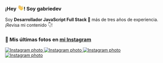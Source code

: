 <h3>¡Hey <img src="https://raw.githubusercontent.com/ABSphreak/ABSphreak/master/gifs/Hi.gif" width="20px" decondig="async">! Soy gabriedev</h3>

<p>Soy <strong>Desarrollador JavaScript Full Stack 🚀</strong> más de tres años de experiencia.<br />¡Revisa mi contenido 👇!</p>

### 📸 Mis últimas fotos en [mi Instagram](https://instagram.com/gabrie.dev)


<a href='https://instagram.com/p/CvbSWa8owHU' target='_blank'>
  <img width='20%' src='https://instagram.fkiv7-1.fna.fbcdn.net/v/t51.2885-15/363908078_1030349975003313_8793302619322602583_n.jpg?stp=dst-jpg_e15&_nc_ht=instagram.fkiv7-1.fna.fbcdn.net&_nc_cat=109&_nc_ohc=o8pReCqcGrsAX8IG_wH&edm=APU89FABAAAA&ccb=7-5&oh=00_AfDUlNVTm6BkkGxHnbxY7KNLG-ZGMKRhwbtQzc8TjG-pLQ&oe=64D832C2&_nc_sid=bc0c2c' alt='Instagram photo' />
</a>
<a href='https://instagram.com/p/CvYfhTDNdYH' target='_blank'>
  <img width='20%' src='https://instagram.fkiv7-1.fna.fbcdn.net/v/t51.2885-15/364182734_1346681872867607_1206376565435443487_n.jpg?stp=dst-jpg_e15&_nc_ht=instagram.fkiv7-1.fna.fbcdn.net&_nc_cat=111&_nc_ohc=ezTFGSihr0gAX_jsud-&edm=APU89FABAAAA&ccb=7-5&oh=00_AfCykFuc4QGUkdrquAucV8SRr1LhhFfuJOWTDxlPR9sPLw&oe=64D49E18&_nc_sid=bc0c2c' alt='Instagram photo' />
</a>
<a href='https://instagram.com/p/CvMDAgtsm6j' target='_blank'>
  <img width='20%' src='https://instagram.fkiv7-1.fna.fbcdn.net/v/t51.2885-15/363283716_185057437893094_6434751601503753544_n.jpg?stp=dst-jpg_e15&_nc_ht=instagram.fkiv7-1.fna.fbcdn.net&_nc_cat=110&_nc_ohc=7AygLgensQoAX9TzzwF&edm=APU89FABAAAA&ccb=7-5&oh=00_AfCiGikV4ucfNvdC0zGLJ4Qvoeuc7k9DKeUgh9zY_1aZgQ&oe=64D85109&_nc_sid=bc0c2c' alt='Instagram photo' />
</a>
<a href='https://instagram.com/p/CtruQitPJU1' target='_blank'>
  <img width='20%' src='https://instagram.fkiv7-1.fna.fbcdn.net/v/t51.2885-15/354557634_595647665883083_2498794285121939883_n.jpg?stp=dst-jpg_e15_fr_s1080x1080&_nc_ht=instagram.fkiv7-1.fna.fbcdn.net&_nc_cat=111&_nc_ohc=D66X_NMUWu8AX8JIUxw&edm=APU89FABAAAA&ccb=7-5&oh=00_AfAJ7wyqBmtKtG7OIRbacPmRTtWkQRWDDYnyAa-SiFdIKg&oe=64D86663&_nc_sid=bc0c2c' alt='Instagram photo' />
</a>
